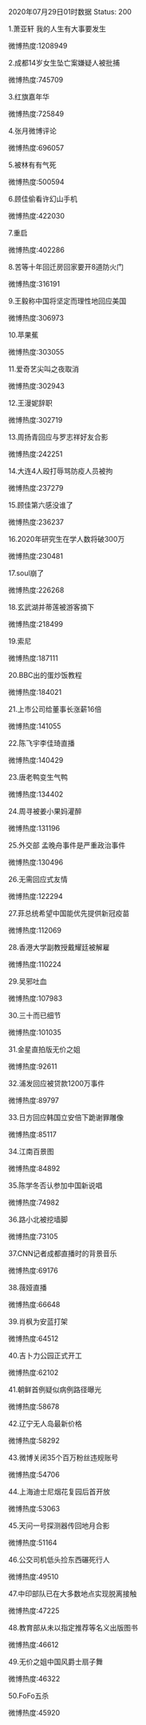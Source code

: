 2020年07月29日01时数据
Status: 200

1.萧亚轩 我的人生有大事要发生

微博热度:1208949

2.成都14岁女生坠亡案嫌疑人被批捕

微博热度:745709

3.红旗嘉年华

微博热度:725849

4.张月微博评论

微博热度:696057

5.被林有有气死

微博热度:500594

6.顾佳偷看许幻山手机

微博热度:422030

7.重启

微博热度:402286

8.苦等十年回迁房回家要开8道防火门

微博热度:316191

9.王毅称中国将坚定而理性地回应美国

微博热度:306973

10.苹果蕉

微博热度:303055

11.爱奇艺尖叫之夜取消

微博热度:302943

12.王漫妮辞职

微博热度:302719

13.周扬青回应与罗志祥好友合影

微博热度:242251

14.大连4人殴打辱骂防疫人员被拘

微博热度:237279

15.顾佳第六感没谁了

微博热度:236237

16.2020年研究生在学人数将破300万

微博热度:230481

17.soul崩了

微博热度:226268

18.玄武湖并蒂莲被游客摘下

微博热度:218499

19.索尼

微博热度:187111

20.BBC出的蛋炒饭教程

微博热度:184021

21.上市公司给董事长涨薪16倍

微博热度:141055

22.陈飞宇李佳琦直播

微博热度:140429

23.唐老鸭变生气鸭

微博热度:134402

24.周寻被姜小果妈灌醉

微博热度:131196

25.外交部 孟晚舟事件是严重政治事件

微博热度:130496

26.无需回应式友情

微博热度:122294

27.菲总统希望中国能优先提供新冠疫苗

微博热度:112069

28.香港大学副教授戴耀廷被解雇

微博热度:110224

29.吴邪吐血

微博热度:107983

30.三十而已细节

微博热度:101035

31.金星直拍版无价之姐

微博热度:92611

32.浦发回应被贷款1200万事件

微博热度:89797

33.日方回应韩国立安倍下跪谢罪雕像

微博热度:85117

34.江南百景图

微博热度:84892

35.陈学冬否认参加中国新说唱

微博热度:74982

36.路小北被挖墙脚

微博热度:73105

37.CNN记者成都直播时的背景音乐

微博热度:69176

38.薇娅直播

微博热度:66648

39.肖枫为安蓝打架

微博热度:64512

40.吉卜力公园正式开工

微博热度:62102

41.朝鲜首例疑似病例路径曝光

微博热度:58678

42.辽宁无人岛最新价格

微博热度:58292

43.微博关闭35个百万粉丝违规账号

微博热度:54706

44.上海迪士尼烟花复园后首开放

微博热度:53063

45.天问一号探测器传回地月合影

微博热度:51164

46.公交司机低头捡东西碾死行人

微博热度:49510

47.中印部队已在大多数地点实现脱离接触

微博热度:47225

48.教育部从未以指定推荐等名义出版图书

微博热度:46612

49.无价之姐中国风爵士扇子舞

微博热度:46322

50.FoFo五杀

微博热度:45920

